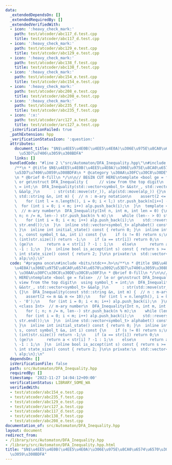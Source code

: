 ```yaml
---
data:
  _extendedDependsOn: []
  _extendedRequiredBy: []
  _extendedVerifiedWith:
  - icon: ':heavy_check_mark:'
    path: test/atcoder/abc117_d.test.cpp
    title: test/atcoder/abc117_d.test.cpp
  - icon: ':heavy_check_mark:'
    path: test/atcoder/abc129_e.test.cpp
    title: test/atcoder/abc129_e.test.cpp
  - icon: ':heavy_check_mark:'
    path: test/atcoder/abc138_f.test.cpp
    title: test/atcoder/abc138_f.test.cpp
  - icon: ':heavy_check_mark:'
    path: test/atcoder/abc154_e.test.cpp
    title: test/atcoder/abc154_e.test.cpp
  - icon: ':heavy_check_mark:'
    path: test/atcoder/abc208_e.test.cpp
    title: test/atcoder/abc208_e.test.cpp
  - icon: ':heavy_check_mark:'
    path: test/atcoder/abc235_f.test.cpp
    title: test/atcoder/abc235_f.test.cpp
  - icon: ':x:'
    path: test/atcoder/arc127_a.test.cpp
    title: test/atcoder/arc127_a.test.cpp
  _isVerificationFailed: true
  _pathExtension: hpp
  _verificationStatusIcon: ':question:'
  attributes:
    document_title: "$N$\u4EE5\u4E0B(\u4EE5\u4E0A)\u306E\u975E\u8CA0\u6574\u6570\u3092\
      \u53D7\u7406\u3059\u308BDFA"
    links: []
  bundledCode: "#line 2 \"src/Automaton/DFA_Inequality.hpp\"\n#include <bits/stdc++.h>\n\
    /**\n * @title $N$\u4EE5\u4E0B(\u4EE5\u4E0A)\u306E\u975E\u8CA0\u6574\u6570\u3092\
    \u53D7\u7406\u3059\u308BDFA\n * @category \u30AA\u30FC\u30C8\u30DE\u30C8\u30F3\
    \n * @brief 0-fill\n */\n\n// BEGIN CUT HERE\ntemplate <bool ge = false>  // le\
    \ or ge\nstruct DFA_Inequality {     // view from the top digit\n  using symbol_t\
    \ = int;\n  DFA_Inequality(std::vector<symbol_t> &&str_, std::vector<symbol_t>\
    \ &&alp_)\n      : str(std::move(str_)), alp(std::move(alp_)) {}\n  DFA_Inequality(const\
    \ std::string &n, int m) {  // n : m-ary notation\n    assert(2 <= m && m <= 10);\n\
    \    for (int l = n.length(), i = 0; i < l;) str.push_back(n[i++] - '0');\n  \
    \  for (int i = 0; i < m; i++) alp.push_back(i);\n  }\n  template <class Int>\
    \  // m-ary number\n  DFA_Inequality(Int n, int m, int len = 0) {\n    for (;\
    \ n; n /= m, len--) str.push_back(n % m);\n    while (len-- > 0) str.push_back(0);\n\
    \    for (int i = 0; i < m; i++) alp.push_back(i);\n    std::reverse(str.begin(),\
    \ str.end());\n  }\n  inline std::vector<symbol_t> alphabet() const { return alp;\
    \ }\n  inline int initial_state() const { return 0; }\n  inline int transition(int\
    \ s, const symbol_t &a, int i) const {\n    if (s != 0) return s;\n    if (i >=\
    \ (int)str.size()) return -1;\n    if (a == str[i]) return 0;\n    if constexpr\
    \ (ge)\n      return a < str[i] ? -1 : 1;\n    else\n      return a > str[i] ?\
    \ -1 : 1;\n  }\n  inline bool is_accept(int s) const { return s >= 0; }\n  inline\
    \ int state_size() const { return 2; }\n\n private:\n  std::vector<symbol_t> str,\
    \ alp;\n};\n"
  code: "#pragma once\n#include <bits/stdc++.h>\n/**\n * @title $N$\u4EE5\u4E0B(\u4EE5\
    \u4E0A)\u306E\u975E\u8CA0\u6574\u6570\u3092\u53D7\u7406\u3059\u308BDFA\n * @category\
    \ \u30AA\u30FC\u30C8\u30DE\u30C8\u30F3\n * @brief 0-fill\n */\n\n// BEGIN CUT\
    \ HERE\ntemplate <bool ge = false>  // le or ge\nstruct DFA_Inequality {     //\
    \ view from the top digit\n  using symbol_t = int;\n  DFA_Inequality(std::vector<symbol_t>\
    \ &&str_, std::vector<symbol_t> &&alp_)\n      : str(std::move(str_)), alp(std::move(alp_))\
    \ {}\n  DFA_Inequality(const std::string &n, int m) {  // n : m-ary notation\n\
    \    assert(2 <= m && m <= 10);\n    for (int l = n.length(), i = 0; i < l;) str.push_back(n[i++]\
    \ - '0');\n    for (int i = 0; i < m; i++) alp.push_back(i);\n  }\n  template\
    \ <class Int>  // m-ary number\n  DFA_Inequality(Int n, int m, int len = 0) {\n\
    \    for (; n; n /= m, len--) str.push_back(n % m);\n    while (len-- > 0) str.push_back(0);\n\
    \    for (int i = 0; i < m; i++) alp.push_back(i);\n    std::reverse(str.begin(),\
    \ str.end());\n  }\n  inline std::vector<symbol_t> alphabet() const { return alp;\
    \ }\n  inline int initial_state() const { return 0; }\n  inline int transition(int\
    \ s, const symbol_t &a, int i) const {\n    if (s != 0) return s;\n    if (i >=\
    \ (int)str.size()) return -1;\n    if (a == str[i]) return 0;\n    if constexpr\
    \ (ge)\n      return a < str[i] ? -1 : 1;\n    else\n      return a > str[i] ?\
    \ -1 : 1;\n  }\n  inline bool is_accept(int s) const { return s >= 0; }\n  inline\
    \ int state_size() const { return 2; }\n\n private:\n  std::vector<symbol_t> str,\
    \ alp;\n};\n"
  dependsOn: []
  isVerificationFile: false
  path: src/Automaton/DFA_Inequality.hpp
  requiredBy: []
  timestamp: '2022-11-27 14:04:12+09:00'
  verificationStatus: LIBRARY_SOME_WA
  verifiedWith:
  - test/atcoder/abc154_e.test.cpp
  - test/atcoder/abc235_f.test.cpp
  - test/atcoder/abc129_e.test.cpp
  - test/atcoder/arc127_a.test.cpp
  - test/atcoder/abc117_d.test.cpp
  - test/atcoder/abc138_f.test.cpp
  - test/atcoder/abc208_e.test.cpp
documentation_of: src/Automaton/DFA_Inequality.hpp
layout: document
redirect_from:
- /library/src/Automaton/DFA_Inequality.hpp
- /library/src/Automaton/DFA_Inequality.hpp.html
title: "$N$\u4EE5\u4E0B(\u4EE5\u4E0A)\u306E\u975E\u8CA0\u6574\u6570\u3092\u53D7\u7406\
  \u3059\u308BDFA"
---
```

